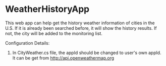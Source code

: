 # WeatherHistoryApp
This web app can help get the history weather information of cities in the U.S. If it is already been searched before, it will show the history results. If not, the city will be added to the monitoring list. 

Configuration Details:
1. In CityWeather.cs file, the appId should be changed to user's own appId. It can be get from http://api.openweathermap.org

